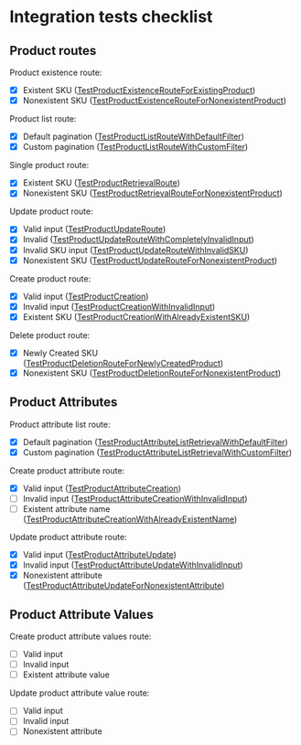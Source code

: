 # Integration tests checklist

## Product routes

Product existence route:

- [x] Existent SKU ([TestProductExistenceRouteForExistingProduct](https://github.com/verygoodsoftwarenotvirus/dairycart/blob/master/integration_tests/main_test.go#L75))
- [x] Nonexistent SKU ([TestProductExistenceRouteForNonexistentProduct](https://github.com/verygoodsoftwarenotvirus/dairycart/blob/master/integration_tests/main_test.go#L85))

Product list route:

- [x] Default pagination ([TestProductListRouteWithDefaultFilter](https://github.com/verygoodsoftwarenotvirus/dairycart/blob/master/integration_tests/main_test.go#L117))
- [x] Custom pagination ([TestProductListRouteWithCustomFilter](https://github.com/verygoodsoftwarenotvirus/dairycart/blob/master/integration_tests/main_test.go#L128))

Single product route:

- [x] Existent SKU ([TestProductRetrievalRoute](https://github.com/verygoodsoftwarenotvirus/dairycart/blob/master/integration_tests/main_test.go#L105))
- [x] Nonexistent SKU ([TestProductRetrievalRouteForNonexistentProduct](https://github.com/verygoodsoftwarenotvirus/dairycart/blob/master/integration_tests/main_test.go#L95))

Update product route:

- [x] Valid input ([TestProductUpdateRoute](https://github.com/verygoodsoftwarenotvirus/dairycart/blob/master/integration_tests/main_test.go#L143))
- [x] Invalid  ([TestProductUpdateRouteWithCompletelyInvalidInput](https://github.com/verygoodsoftwarenotvirus/dairycart/blob/master/integration_tests/main_test.go#L156))
- [x] Invalid SKU input ([TestProductUpdateRouteWithInvalidSKU](https://github.com/verygoodsoftwarenotvirus/dairycart/blob/master/integration_tests/main_test.go#L167))
- [x] Nonexistent SKU ([TestProductUpdateRouteForNonexistentProduct](https://github.com/verygoodsoftwarenotvirus/dairycart/blob/master/integration_tests/main_test.go#L175))

Create product route:

- [x] Valid input ([TestProductCreation](https://github.com/verygoodsoftwarenotvirus/dairycart/blob/master/integration_tests/main_test.go#L186))
- [x] Invalid input ([TestProductCreationWithInvalidInput](https://github.com/verygoodsoftwarenotvirus/dairycart/blob/master/integration_tests/main_test.go#L210))
- [x] Existent SKU ([TestProductCreationWithAlreadyExistentSKU](https://github.com/verygoodsoftwarenotvirus/dairycart/blob/master/integration_tests/main_test.go#L198))

Delete product route:

- [x] Newly Created SKU ([TestProductDeletionRouteForNewlyCreatedProduct](https://github.com/verygoodsoftwarenotvirus/dairycart/blob/master/integration_tests/main_test.go#L329))
- [x] Nonexistent SKU ([TestProductDeletionRouteForNonexistentProduct](https://github.com/verygoodsoftwarenotvirus/dairycart/blob/master/integration_tests/main_test.go#L319))

## Product Attributes

Product attribute list route:

- [x] Default pagination ([TestProductAttributeListRetrievalWithDefaultFilter](https://github.com/verygoodsoftwarenotvirus/dairycart/blob/master/integration_tests/main_test.go#L221))
- [x] Custom pagination ([TestProductAttributeListRetrievalWithCustomFilter](https://github.com/verygoodsoftwarenotvirus/dairycart/blob/master/integration_tests/main_test.go#L232))

Create product attribute route:

- [x] Valid input ([TestProductAttributeCreation](https://github.com/verygoodsoftwarenotvirus/dairycart/blob/master/integration_tests/main_test.go#L247))
- [ ] Invalid input ([TestProductAttributeCreationWithInvalidInput](https://github.com/verygoodsoftwarenotvirus/dairycart/blob/master/integration_tests/main_test.go#L259))
- [ ] Existent attribute name ([TestProductAttributeCreationWithAlreadyExistentName](https://github.com/verygoodsoftwarenotvirus/dairycart/blob/master/integration_tests/main_test.go#L270))

Update product attribute route:

- [x] Valid input ([TestProductAttributeUpdate](https://github.com/verygoodsoftwarenotvirus/dairycart/blob/master/integration_tests/main_test.go#L282))
- [x] Invalid input ([TestProductAttributeUpdateWithInvalidInput](https://github.com/verygoodsoftwarenotvirus/dairycart/blob/master/integration_tests/main_test.go#L294))
- [x] Nonexistent attribute ([TestProductAttributeUpdateForNonexistentAttribute](https://github.com/verygoodsoftwarenotvirus/dairycart/blob/master/integration_tests/main_test.go#L305))

## Product Attribute Values

Create product attribute values route:

- [ ] Valid input
- [ ] Invalid input
- [ ] Existent attribute value

Update product attribute value route:

- [ ] Valid input
- [ ] Invalid input
- [ ] Nonexistent attribute
